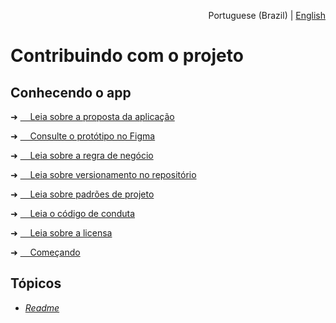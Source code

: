 <p align="right">Portuguese (Brazil) | <a href="">English</a></p>

<!--<p>docs > pt-br > contribuindo</p>-->

# Contribuindo com o projeto

## Conhecendo o app

➜   <a href="https://github.com/felipe-andersen/terramade-react#readme"> &nbsp; &nbsp; Leia sobre a proposta da aplicação</a>

➜   <a href="https://github.com/felipe-andersen/terramade-react#readme"> &nbsp; &nbsp; Consulte o protótipo no Figma</a>

➜   <a href="https://github.com/felipe-andersen/terramade-react#readme"> &nbsp; &nbsp; Leia sobre a regra de negócio</a>

➜   <a href=""> &nbsp; &nbsp; Leia sobre versionamento no repositório </a>

➜   <a href="https://github.com/felipe-andersen/terramade-react#readme"> &nbsp; &nbsp; Leia sobre padrões de projeto </a>

➜   <a href="https://github.com/felipe-andersen/terramade-react#readme"> &nbsp; &nbsp; Leia o código de conduta</a>

➜   <a href="https://github.com/felipe-andersen/terramade-react#readme"> &nbsp; &nbsp; Leia sobre a licensa</a>

➜   <a href="https://github.com/felipe-andersen/terramade-react#readme"> &nbsp; &nbsp; Começando</a>

## Tópicos

* <a href="https://github.com/felipe-andersen/terramade-react#readme"> _Readme_ </a>
